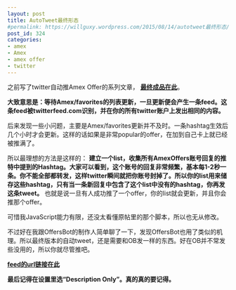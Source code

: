 ```yaml
---
layout: post
title: AutoTweet最终形态
#permalink: https://willguxy.wordpress.com/2015/08/14/autotweet最终形态/index.html
post_id: 324
categories: 
- amex
- Amex
- amex offer
- twitter
---
```


之前写了twitter自动推Amex Offer的系列文章，
**[最终成品在此](https://willguxy.wordpress.com/2015/08/01/a-much-better-way-to-automate-tweeting-amex-offer/)**。


**大致意思是：等待Amex/favorites的列表更新，一旦更新便会产生一条feed。这条feed被twitterfeed.com识别，并在你的所有twitter账户上发出相同的内容。**

后来发现一些小问题，主要是Amex/favorites更新并不及时。一条hashtag生效后几个小时才会更新。这样的话如果是非常popular的offer，在加到自己卡上就已经被推满了。

所以最理想的方法是这样的：
**建立一个list，收集所有AmexOffers账号回复的推特中提到的Hashtag。大家可以看到，这个账号的回复非常频繁，基本每1-2秒一条。你不能全部都转发，这样twitter瞬间就把你账号封掉了。所以你的list用来储存这些hashtag，只有当一条新回复中包含了这个list中没有的hashtag，你再发这条tweet。**
也就是说一旦有人成功推了一个offer，你的list就会更新，并且你会推那个offer。

可惜我JavaScript能力有限，还没太看懂原帖里的那个脚本，所以也无从修改。

不过好在我跟OffersBot的制作人简单聊了一下，发现OffersBot也用了类似的机理。所以最终版本的自动tweet，还是需要和OB发一样的东西。好在OB并不常发些没用的，所以你就尽管推吧。


**[feed的url链接在此](https://script.google.com/macros/s/AKfycbyMQg7m5eAwBgjh31GpxmCTTNmF1wkRTlDQn7WW-l9i4vFX5fwd/exec?631004517006471168)**


**最后记得在设置里选“Description Only”。真的真的要记得。**
